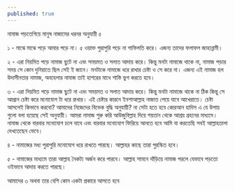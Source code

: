 ```yaml
---
published: true
---
```


নামাজ পড়তেগিয়ে মানুষ নাজামের ধরনর অনুযায়ী ৫ 

১ - মাঝে মাঝে পড়ে আবার পড়ে না। ৫ ওয়াক্ত পুরাপুরি পড়ে না গাফিলতি করে। এজন্য তাদের ফলাফল জাহান্নামী।

২ - এরা নিয়মিত পড়ে নামাজ ছুটে না এবং সময়মত ও সলাত আদায় করে। কিন্তু মনটা নামাজে থাকে না, নামাজ পড়ার সময় সে কোন দুনিয়াতে ছিল সেই ই জানে। মনটাকে নামাজে ধরে রাখার চেষ্টা ও সে করে না। এজন্য এই নামাজ হল উদাসীনতার নামাজ, অবহেলার নামাজ তাই হাশরের মাধে শাস্তি ভুগ করতে হবে।

৩ - এরা নিয়মিত পড়ে নামাজ ছুটে না এবং সময়মত ও সলাত আদায় করে। কিন্তু মনটা নামাজে থাকে না ঠিক কিন্তু সে আপ্রান চেষ্টা করে মনোযোগ টা ধরে রাখার। 
এই চেষ্টার কারনে ইনশাআল্লাহ নাজাত পেয়ে যাবে আখেরাতে। চেষ্টা আসলেই কিভাবে করবো? আমাদের নিজেদের বিভেক বুদ্ধি অনুযায়ী? 
না সেটা হতে হবে কোরআন হাদিস এ যে উপায় গুলো বলা হয়েছে সেই অনুযায়ী। আমরা নামাজ শুরু করি আউজুবিল্লাহ দিয়ে শয়তান থেকে আশ্রয় গ্রহনের মাধ্যমে। নামাজ থেকে বারবার মনোযোগ চলে যাবে  এবং বারবার মনোযোগ ফিরিয়ে আনতে হবে আমি যা করতেছি সবই আল্লাহতালা দেখতেছেন ভেবে। 

৪ -  নামাজের মধ্য পুরাপুরি মনোযোগ ধরে রাখতে পারছে। আল্লাহর কাছে তারা পুরস্কিত হবে। 

৫ - নামাজের মাধ্যমে তারা আল্লাহ নৈকট্য অর্জন করে পারবে। আল্লাহ সামনে দাঁড়িয়ে নামাজ পরলে যেভাবে পড়তো ওইভাবে আদায় করতে পারছে।

আমাদের ৩ অথবা তার বেশি কোন একটা প্রকারে আসতে হবে
